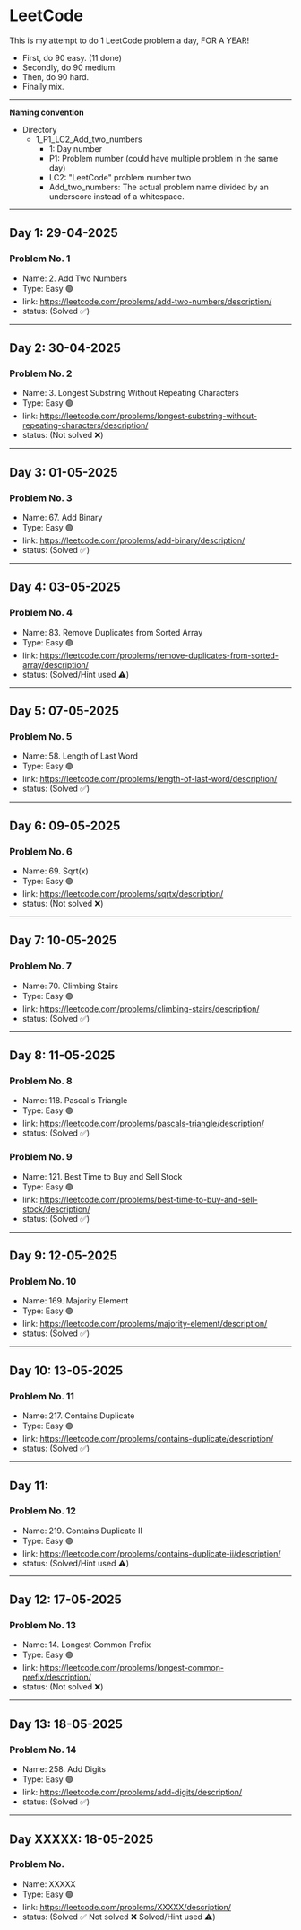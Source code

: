 # LeetCode

This is my attempt to do 1 LeetCode problem a day, FOR A YEAR!
- First, do 90 easy. (11 done)
- Secondly, do 90 medium.
- Then, do 90 hard.
- Finally mix.

___
**Naming convention**
- Directory
    - 1_P1_LC2_Add_two_numbers
        - 1: Day number
        - P1: Problem number (could have multiple problem in the same day)
        - LC2: "LeetCode" problem number two
        - Add_two_numbers: The actual problem name divided by an underscore instead of a whitespace.
___
## Day 1: 29-04-2025
### Problem No. 1

- Name: 2. Add Two Numbers
- Type: Easy 🟢
- link: https://leetcode.com/problems/add-two-numbers/description/
- status: (Solved ✅)
___
## Day 2: 30-04-2025
### Problem No. 2

- Name: 3. Longest Substring Without Repeating Characters
- Type: Easy 🟢
- link: https://leetcode.com/problems/longest-substring-without-repeating-characters/description/
- status: (Not solved ❌)
___
## Day 3: 01-05-2025
### Problem No. 3

- Name: 67. Add Binary
- Type: Easy 🟢
- link: https://leetcode.com/problems/add-binary/description/
- status: (Solved ✅)
___
## Day 4: 03-05-2025
### Problem No. 4

- Name: 83. Remove Duplicates from Sorted Array
- Type: Easy 🟢
- link: https://leetcode.com/problems/remove-duplicates-from-sorted-array/description/
- status: (Solved/Hint used ⚠️)
___
## Day 5: 07-05-2025
### Problem No. 5

- Name: 58. Length of Last Word
- Type: Easy 🟢
- link: https://leetcode.com/problems/length-of-last-word/description/
- status: (Solved ✅)
___
## Day 6: 09-05-2025
### Problem No. 6

- Name: 69. Sqrt(x)
- Type: Easy 🟢
- link: https://leetcode.com/problems/sqrtx/description/
- status: (Not solved ❌)
___
## Day 7: 10-05-2025
### Problem No. 7

- Name: 70. Climbing Stairs
- Type: Easy 🟢
- link: https://leetcode.com/problems/climbing-stairs/description/
- status: (Solved ✅)
___
## Day 8: 11-05-2025
### Problem No. 8
- Name: 118. Pascal's Triangle
- Type: Easy 🟢
- link: https://leetcode.com/problems/pascals-triangle/description/
- status: (Solved ✅)

### Problem No. 9
- Name: 121. Best Time to Buy and Sell Stock
- Type: Easy 🟢
- link: https://leetcode.com/problems/best-time-to-buy-and-sell-stock/description/
- status: (Solved ✅)

___
## Day 9: 12-05-2025
### Problem No. 10

- Name: 169. Majority Element
- Type: Easy 🟢
- link: https://leetcode.com/problems/majority-element/description/
- status: (Solved ✅)
___
## Day 10: 13-05-2025
### Problem No. 11

- Name: 217. Contains Duplicate
- Type: Easy 🟢
- link: https://leetcode.com/problems/contains-duplicate/description/
- status: (Solved ✅)
___
## Day 11:
### Problem No. 12

- Name: 219. Contains Duplicate II
- Type: Easy 🟢
- link: https://leetcode.com/problems/contains-duplicate-ii/description/
- status: (Solved/Hint used ⚠️)
___
## Day 12: 17-05-2025
### Problem No. 13

- Name: 14. Longest Common Prefix
- Type: Easy 🟢
- link: https://leetcode.com/problems/longest-common-prefix/description/
- status: (Not solved ❌)
___
## Day 13: 18-05-2025
### Problem No. 14

- Name: 258. Add Digits
- Type: Easy 🟢
- link: https://leetcode.com/problems/add-digits/description/
- status: (Solved ✅)
___
## Day XXXXX: 18-05-2025
### Problem No. 

- Name: XXXXX
- Type: Easy 🟢
- link: https://leetcode.com/problems/XXXXX/description/
- status: (Solved ✅ Not solved ❌ Solved/Hint used ⚠️)
